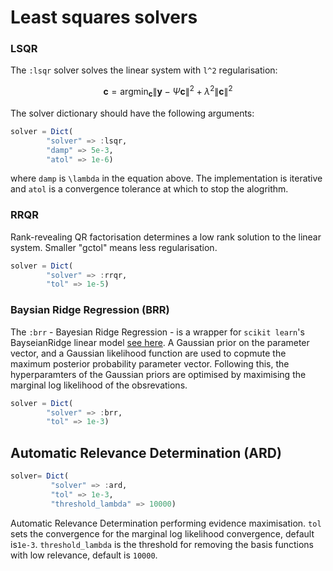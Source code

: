 # Least squares solvers

### LSQR

The `:lsqr` solver solves the linear system with ``l^2`` regularisation:

```math
\mathbf{c} = \text{arg} \min_\mathbf{c} \| \mathbf{y} - \Psi \mathbf{c} \|^2 + \lambda^2 \| \mathbf{c} \|^2
```

The solver dictionary should have the following arguments:
```julia
solver = Dict(
        "solver" => :lsqr,
        "damp" => 5e-3,
        "atol" => 1e-6)
```
where `damp` is ``\lambda`` in the equation above. The implementation is iterative and `atol` is a convergence tolerance at which to stop the alogrithm.

### RRQR

Rank-revealing QR factorisation determines a low rank solution to the linear system. Smaller "gctol" means less regularisation. 

```julia
solver = Dict(
        "solver" => :rrqr,
        "tol" => 1e-5)
```

### Baysian Ridge Regression (BRR)

The `:brr` - Bayesian Ridge Regression - is a wrapper for `scikit learn`'s BayseianRidge linear model [see here](https://scikit-learn.org/stable/modules/generated/sklearn.linear_model.BayesianRidge.html). A Gaussian prior on the parameter vector, and a Gaussian likelihood function are used to copmute the maximum posterior probability parameter vector. Following this, the hyperparamters of the Gaussian priors are optimised by maximising the marginal log likelihood of the obsrevations. 

```julia
solver = Dict(
        "solver" => :brr, 
        "tol" => 1e-3)
```

## Automatic Relevance Determination (ARD)

```julia
solver= Dict(
         "solver" => :ard,
         "tol" => 1e-3,
         "threshold_lambda" => 10000)
```

Automatic Relevance Determination performing evidence maximisation. `tol` sets the convergence for the marginal log likelihood convergence, default is`1e-3`. `threshold_lambda` is the threshold for removing the basis functions with low relevance, default is `10000`.

